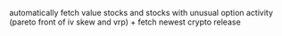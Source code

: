 automatically fetch value stocks and stocks with unusual option activity (pareto front of iv skew and vrp) + fetch newest crypto release
